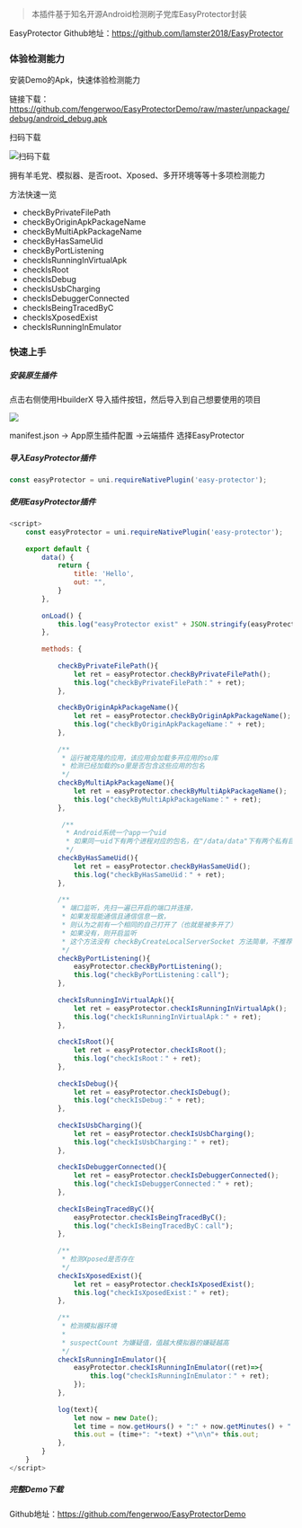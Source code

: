 > 本插件基于知名开源Android检测刷子党库EasyProtector封装

EasyProtector Github地址：https://github.com/lamster2018/EasyProtector



### 体验检测能力

安装Demo的Apk，快速体验检测能力

链接下载：https://github.com/fengerwoo/EasyProtectorDemo/raw/master/unpackage/debug/android_debug.apk

扫码下载

![扫码下载](https://tva1.sinaimg.cn/large/007S8ZIlgy1ggtswj3610j30b40b4jrj.jpg'扫码下载')



拥有羊毛党、模拟器、是否root、Xposed、多开环境等等十多项检测能力

方法快速一览
- checkByPrivateFilePath
- checkByOriginApkPackageName
- checkByMultiApkPackageName
- checkByHasSameUid
- checkByPortListening
- checkIsRunningInVirtualApk
- checkIsRoot
- checkIsDebug
- checkIsUsbCharging
- checkIsDebuggerConnected
- checkIsBeingTracedByC
- checkIsXposedExist
- checkIsRunningInEmulator







### 快速上手



##### 安装原生插件

点击右侧使用HbuilderX 导入插件按钮，然后导入到自己想要使用的项目

![](https://tva1.sinaimg.cn/large/007S8ZIlgy1ggtt6jxkwqj30gk034q31.jpg)

manifest.json -> App原生插件配置 ->云端插件 选择EasyProtector



##### 导入EasyProtector插件
```javascript
const easyProtector = uni.requireNativePlugin('easy-protector');
```



##### 使用EasyProtector插件

```javascript
<script>
	const easyProtector = uni.requireNativePlugin('easy-protector');
	
	export default {
		data() {
			return {
				title: 'Hello',
				out: "",
			}
		},
		
		onLoad() {
			this.log("easyProtector exist" + JSON.stringify(easyProtector))
		},
		
		methods: {
			
			checkByPrivateFilePath(){
				let ret = easyProtector.checkByPrivateFilePath();
				this.log("checkByPrivateFilePath：" + ret);
			},
			
			checkByOriginApkPackageName(){
				let ret = easyProtector.checkByOriginApkPackageName();
				this.log("checkByOriginApkPackageName：" + ret);
			},
			
			/**
			 * 运行被克隆的应用，该应用会加载多开应用的so库
			 * 检测已经加载的so里是否包含这些应用的包名
			 */
			checkByMultiApkPackageName(){
				let ret = easyProtector.checkByMultiApkPackageName();
				this.log("checkByMultiApkPackageName：" + ret);
			},
			
			 /**
			  * Android系统一个app一个uid
			  * 如果同一uid下有两个进程对应的包名，在"/data/data"下有两个私有目录，则该应用被多开了
			  */
			checkByHasSameUid(){
				let ret = easyProtector.checkByHasSameUid();
				this.log("checkByHasSameUid：" + ret);
			},
			
			/**
			 * 端口监听，先扫一遍已开启的端口并连接，
			 * 如果发现能通信且通信信息一致，
			 * 则认为之前有一个相同的自己打开了（也就是被多开了）
			 * 如果没有，则开启监听
			 * 这个方法没有 checkByCreateLocalServerSocket 方法简单，不推荐使用
			 */
			checkByPortListening(){
				easyProtector.checkByPortListening();
				this.log("checkByPortListening：call");
			},
			
			checkIsRunningInVirtualApk(){
				let ret = easyProtector.checkIsRunningInVirtualApk();
				this.log("checkIsRunningInVirtualApk：" + ret);
			},
			
			checkIsRoot(){
				let ret = easyProtector.checkIsRoot();
				this.log("checkIsRoot：" + ret);
			},
			
			checkIsDebug(){
				let ret = easyProtector.checkIsDebug();
				this.log("checkIsDebug：" + ret);
			},
			
			checkIsUsbCharging(){
				let ret = easyProtector.checkIsUsbCharging();
				this.log("checkIsUsbCharging：" + ret);
			},
			
			checkIsDebuggerConnected(){
				let ret = easyProtector.checkIsDebuggerConnected();
				this.log("checkIsDebuggerConnected：" + ret);
			},
			
			checkIsBeingTracedByC(){
				easyProtector.checkIsBeingTracedByC();
				this.log("checkIsBeingTracedByC：call");
			},
			
			/**
			 * 检测Xposed是否存在
			 */
			checkIsXposedExist(){
				let ret = easyProtector.checkIsXposedExist();
				this.log("checkIsXposedExist：" + ret);
			},
			
			/**
			 * 检测模拟器环境
			 * 
			 * suspectCount 为嫌疑值，值越大模拟器的嫌疑越高
			 */
			checkIsRunningInEmulator(){
				easyProtector.checkIsRunningInEmulator((ret)=>{
					this.log("checkIsRunningInEmulator：" + ret);
				});
			},
			
			log(text){
				let now = new Date();
				let time = now.getHours() + ":" + now.getMinutes() + ":" + now.getSeconds();
				this.out = (time+": "+text) +"\n\n"+ this.out;
			},
		}
	}
</script>


```



##### 完整Demo下载

Github地址：https://github.com/fengerwoo/EasyProtectorDemo


